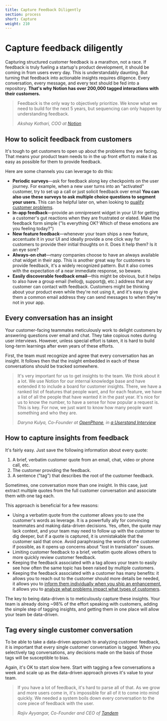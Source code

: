 ```yaml
---
title: Capture Feedback Diligently
section: process
short: Capture
weight: 210
---
```


<process-funnel-capture></process-funnel-capture>

# Capture feedback diligently

Capturing structured customer feedback is a marathon, not a race. If feedback is truly fueling a startup's product development, it should be coming in from users every day. This is understandably daunting. But turning that feedback into actionable insights requires diligence. Every conversation, every message, and every text should be fed into a repository. **That's why Notion has over 200,000 tagged interactions with their customers.**

> Feedback is the only way to objectively prioritize. We know what we need to build for the next 5 years, but sequencing can only happen by understanding feedback. <br />
>
> _Akshay Kothari, COO at [Notion](https://notion.so)_

## How to solicit feedback from customers

It's tough to get customers to open up about the problems they are facing. That means your product team needs to in the up front effort to make it as easy as possible for them to provide feedback.

Here are some channels you can leverage to do this:

- **Periodic surveys**—ask for feedback along key checkpoints on the user journey. For example, when a new user turns into an "activated" customer, try to set up a call or just solicit feedback over email **You can also use these surveys to ask multiple choice questions to segment your users.** This can be helpful later on, when looking to [qualify customer problems](/process/qualify-feedback-based-on-business-goals).
- **In-app feedback**—provide an omnipresent widget in your UI for getting a customer's gut reactions when they are frustrated or elated. Make the feedback form simple ("Is everything OK? Which of these emotions are you feeling today?")
- **New feature feedback**—whenever your team ships a new feature, accentuate it in your UI and ideally provide a one click way for customers to provide their initial thoughts on it. Does it help them? Is it an eye sore?
- **Always-on chat**—many companies choose to have an always available chat widget in their app. This is another great way for customers to provide feedback, it's a widely recognized pattern. But it also comes with the expectation of a near immediate response, so beware.
- **Easily discoverable feedback email**—this might be obvious, but it helps to also have a group email (hello@, support@, etc.) address that any customer can contact with feedback. Customers might be thinking about your product even while they're not using it, and it's easy to give them a common email address they can send messages to when they're not in your app.

## Every conversation has an insight

Your customer-facing teammates meticulously work to delight customers by answering questions over email and chat. They take copious notes during user interviews. However, unless special effort is taken, it is hard to build long-term learnings after even years of these efforts.

First, the team must recognize and agree that every conversation has an insight. It follows then that the insight embedded in each of these conversations should be tracked somewhere.

> It's very important for us to get insights to the team. We think
> about it a lot. We use Notion for our internal knowledge base and have extended it to include a board for customer insights. There, we have a ranked list of features that people want, and for each feature, we have a list of all the people that have wanted it in the past year. It's nice for us to know the number, to have a sense for how popular a request is. This is key. For now, we just want to know how many people want something and who they are.
>
> _Daryna Kulya, Co-Founder at [OpenPhone](https://www.openphone.co), in [a Userstand Interview](https://www.heraldhq.com/userstand/how-openphone-is-dogfooding-itself-to-product-market-fit)_

## How to capture insights from feedback

It's fairly easy. Just save the following information about every quote:

1. A brief, verbatim customer quote from an email, chat, video or phone call, etc.
2. The customer providing the feedback.
3. A sentence ("tag") that describes the root of the customer feedback.

<div class="hint">
<p>Sometimes, one conversation more than one insight. In this case, just extract multiple quotes from the full customer conversation and associate them with one tag each.</p>
</div>

This approach is beneficial for a few reasons:

- Using a verbatim quote from the customer allows you to use the customer's words as leverage. It is a powerfully ally for convincing teammates and making data-driven decisions. Yes, often, the quote may lack context, and your team may need to follow up with the customer to dig deeper, but if a quote is captured, it is unmistakable that the customer said that once. Avoid paraphrasing the words of the customer if possible, as it opens up concerns about "lost in translation" issues.
- Limiting customer feedback to a brief, verbatim quote allows others to more quickly review customer feedback.
- Keeping the feedback associated with a tag allows your team to easily see how often the same topic has been raised by multiple customers.
- Keeping the feedback associated with a customer has many benefits: it allows you to reach out to the customer should more details be needed, it allows you to [inform them individually when you ship an enhancement](/process/engage-with-customers-about-their-feedback/), it allows you to [analyze what problems impact what types of customers](/process/qualify-feedback-based-on-business-goals/).

<div class="hint">
<p>The key to being data-driven is to meticulously capture these insights. Your team is already doing ~98% of the effort speaking with customers, adding the simple step of tagging insights, and getting them in one place will allow your team be data-driven.</p>
</div>

## Tag every single customer conversation

To be able to take a data-driven approach to analyzing customer feedback, it is important that every single customer conversation is tagged. When you selectively tag conversations, any decisions made on the basis of those tags will be susceptible to bias.

<div class="hint">
<p>Again, it's OK to start slow here. Start with tagging a few conversations a week and scale up as the data-driven approach proves it's value to your team.</p>
</div>

> If you have a lot of feedback, it's hard to parse all of that. As we grow and more users come in, it's impossible for all of it to come into mind quickly. We needed a system boils down every conversation to the core piece of feedback with the user.
>
> _Rajiv Ayyangar, Co-Founder and CEO of [Tandem](https://tandem.chat)_
